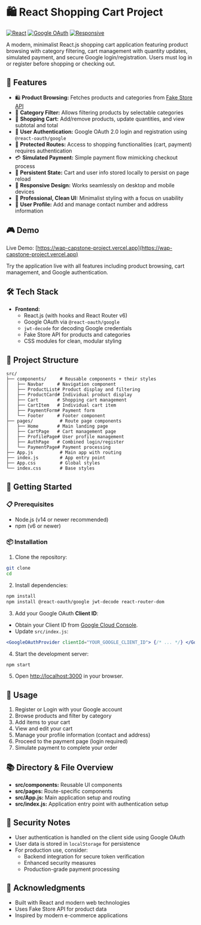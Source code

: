 # 🛍️ React Shopping Cart Project

[![React](https://img.shields.io/badge/React-v18-blue.svg)](https://reactjs.org)
[![Google OAuth](https://img.shields.io/badge/Google%20OAuth-2.0-orange.svg)](https://developers.google.com/identity/protocols/oauth2)
[![Responsive](https://img.shields.io/badge/Responsive-✅-brightgreen.svg)](https://developer.mozilla.org/en-US/docs/Web/Progressive_web_apps/Responsive)

A modern, minimalist React.js shopping cart application featuring product browsing with category filtering, cart management with quantity updates, simulated payment, and secure Google login/registration. Users must log in or register before shopping or checking out.

## 🚀 Features

- 🛍️ **Product Browsing:** Fetches products and categories from [Fake Store API](https://fakestoreapi.com/)
- 🎯 **Category Filter:** Allows filtering products by selectable categories
- 🛒 **Shopping Cart:** Add/remove products, update quantities, and view subtotal and total
- 🔐 **User Authentication:** Google OAuth 2.0 login and registration using `@react-oauth/google`
- 🔑 **Protected Routes:** Access to shopping functionalities (cart, payment) requires authentication
- 💳 **Simulated Payment:** Simple payment flow mimicking checkout process
- 💾 **Persistent State:** Cart and user info stored locally to persist on page reload
- 📱 **Responsive Design:** Works seamlessly on desktop and mobile devices
- 🎨 **Professional, Clean UI:** Minimalist styling with a focus on usability
- 📝 **User Profile:** Add and manage contact number and address information

## 🎮 Demo

Live Demo: [https://wap-capstone-project.vercel.app](https://wap-capstone-project.vercel.app)

Try the application live with all features including product browsing, cart management, and Google authentication.

## 🛠️ Tech Stack

- **Frontend:**
  - React.js (with hooks and React Router v6)
  - Google OAuth via `@react-oauth/google`
  - `jwt-decode` for decoding Google credentials
  - Fake Store API for products and categories
  - CSS modules for clean, modular styling

## 📁 Project Structure

```
src/
├── components/     # Reusable components + their styles
│   ├── Navbar     # Navigation component
│   ├── ProductList# Product display and filtering
│   ├── ProductCard# Individual product display
│   ├── Cart       # Shopping cart management
│   ├── CartItem   # Individual cart item
│   ├── PaymentForm# Payment form
│   └── Footer     # Footer component
├── pages/          # Route page components
│   ├── Home       # Main landing page
│   ├── CartPage   # Cart management page
│   ├── ProfilePage# User profile management
│   ├── AuthPage   # Combined login/register
│   └── PaymentPage# Payment processing
├── App.js          # Main app with routing
├── index.js        # App entry point
├── App.css         # Global styles
└── index.css       # Base styles
```

## 🚀 Getting Started

### 📋 Prerequisites

- Node.js (v14 or newer recommended)
- npm (v6 or newer)

### 📦 Installation

1. Clone the repository:

```bash
git clone 
cd 
```

2. Install dependencies:

```bash
npm install
npm install @react-oauth/google jwt-decode react-router-dom
```

3. Add your Google OAuth **Client ID**:

- Obtain your Client ID from [Google Cloud Console](https://console.cloud.google.com/apis/credentials).
- Update `src/index.js`:

```jsx
<GoogleOAuthProvider clientId="YOUR_GOOGLE_CLIENT_ID"> {/* ... */} </GoogleOAuthProvider>
```

4. Start the development server:

```bash
npm start
```

5. Open [http://localhost:3000](http://localhost:3000) in your browser.

## 📝 Usage

1. Register or Login with your Google account
2. Browse products and filter by category
3. Add items to your cart
4. View and edit your cart
5. Manage your profile information (contact and address)
6. Proceed to the payment page (login required)
7. Simulate payment to complete your order

## 📚 Directory & File Overview

- **src/components:** Reusable UI components
- **src/pages:** Route-specific components
- **src/App.js:** Main application setup and routing
- **src/index.js:** Application entry point with authentication setup

## 🔐 Security Notes

- User authentication is handled on the client side using Google OAuth
- User data is stored in `localStorage` for persistence
- For production use, consider:
  - Backend integration for secure token verification
  - Enhanced security measures
  - Production-grade payment processing

## 🙏 Acknowledgments

- Built with React and modern web technologies
- Uses Fake Store API for product data
- Inspired by modern e-commerce applications

